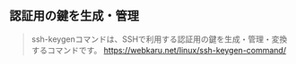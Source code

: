 ## 認証用の鍵を生成・管理

> ssh-keygenコマンドは、SSHで利用する認証用の鍵を生成・管理・変換するコマンドです。
https://webkaru.net/linux/ssh-keygen-command/
